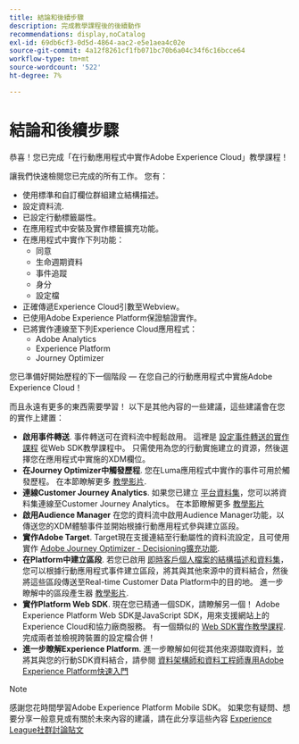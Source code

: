 ```yaml
---
title: 結論和後續步驟
description: 完成教學課程後的後續動作
recommendations: display,noCatalog
exl-id: 69db6cf3-0d5d-4864-aac2-e5e1aea4c02e
source-git-commit: 4a12f8261cf1fb071bc70b6a04c34f6c16bcce64
workflow-type: tm+mt
source-wordcount: '522'
ht-degree: 7%

---
```


# 結論和後續步驟

恭喜！您已完成「在行動應用程式中實作Adobe Experience Cloud」教學課程！

讓我們快速檢閱您已完成的所有工作。 您有：

* 使用標準和自訂欄位群組建立結構描述。
* 設定資料流.
* 已設定行動標籤屬性。
* 在應用程式中安裝及實作標籤擴充功能。
* 在應用程式中實作下列功能：
   * 同意
   * 生命週期資料
   * 事件追蹤
   * 身分
   * 設定檔
* 正確傳遞Experience Cloud引數至Webview。
* 已使用Adobe Experience Platform保證驗證實作。
* 已將實作連線至下列Experience Cloud應用程式：
   * Adobe Analytics
   * Experience Platform
   * Journey Optimizer

您已準備好開始歷程的下一個階段 — 在您自己的行動應用程式中實施Adobe Experience Cloud！

而且永遠有更多的東西需要學習！ 以下是其他內容的一些建議，這些建議會在您的實作上建置：

* **啟用事件轉送**. 事件轉送可在資料流中輕鬆啟用。 這裡是 [設定事件轉送的實作課程](https://experienceleague.adobe.com/docs/platform-learn/implement-web-sdk/event-forwarding/setup-event-forwarding.html) 從Web SDK教學課程中。 只需使用為您的行動實施建立的資源，然後選擇您在應用程式中實施的XDM欄位。
* **在Journey Optimizer中觸發歷程**. 您在Luma應用程式中實作的事件可用於觸發歷程。 在本節瞭解更多 [教學影片](https://experienceleague.adobe.com/docs/journey-optimizer-learn/tutorials/create-journeys/use-case-transactional-journey.html).
* **連線Customer Journey Analytics**. 如果您已建立 [平台資料集](platform.md)，您可以將資料集連線至Customer Journey Analytics。 在本節瞭解更多 [教學影片](https://experienceleague.adobe.com/docs/customer-journey-analytics-learn/tutorials/connecting-customer-journey-analytics-to-data-sources-in-platform.html)
* **啟用Audience Manager** 在您的資料流中啟用Audience Manager功能，以傳送您的XDM體驗事件並開始根據行動應用程式參與建立區段。
* **實作Adobe Target**. Target現在支援連結至行動屬性的資料流設定，且可使用實作 [Adobe Journey Optimizer - Decisioning擴充功能](https://developer.adobe.com/client-sdks/documentation/adobe-journey-optimizer-decisioning/).
* **在Platform中建立區段**. 若您已啟用 [即時客戶個人檔案的結構描述和資料集](platform.md)，您可以根據行動應用程式事件建立區段，將其與其他來源中的資料結合，然後將這些區段傳送至Real-time Customer Data Platform中的目的地。 進一步瞭解中的區段產生器 [教學影片](https://experienceleague.adobe.com/docs/platform-learn/tutorials/segments/create-segments.html).
* **實作Platform Web SDK**. 現在您已精通一個SDK，請瞭解另一個！ Adobe Experience Platform Web SDK是JavaScript SDK，用來支援網站上的Experience Cloud和協力廠商服務。 有一個類似的 [Web SDK實作教學課程](https://experienceleague.adobe.com/docs/platform-learn/implement-web-sdk/overview.html?lang=zh-Hant). 完成兩者並檢視跨裝置的設定檔合併！
* **進一步瞭解Experience Platform**. 進一步瞭解如何從其他來源擷取資料，並將其與您的行動SDK資料結合，請參閱 [資料架構師和資料工程師專用Adobe Experience Platform快速入門](https://experienceleague.adobe.com/docs/platform-learn/getting-started-for-data-architects-and-data-engineers/overview.html)


>[!NOTE]
>
>感謝您花時間學習Adobe Experience Platform Mobile SDK。 如果您有疑問、想要分享一般意見或有關於未來內容的建議，請在此分享這些內容 [Experience League社群討論貼文](https://experienceleaguecommunities.adobe.com/t5/adobe-experience-platform-data/tutorial-discussion-implement-adobe-experience-cloud-in-mobile/td-p/443796)